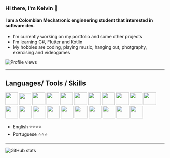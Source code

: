 ### Hi there, I'm Kelvin 👋
#### I am a Colombian Mechatronic engineering student that interested in software dev.


- I'm currently working on my portfolio and some other projects
- I'm learning C#, Flutter and Kotlin
- My hobbies are coding, playing music, hanging out, photgraphy, exercising and videogames


![Profile views](https://gpvc.arturio.dev/KelvinJ1)  
***

## Languages/ Tools / Skills
<img src='https://cdn.jsdelivr.net/gh/devicons/devicon/icons/python/python-original.svg' width='40px' > <img src='https://cdn.jsdelivr.net/gh/devicons/devicon/icons/javascript/javascript-original.svg'  width='38px'>
<img src='https://cdn.jsdelivr.net/gh/devicons/devicon/icons/java/java-original.svg'  width='40px'>
<img src='https://cdn.jsdelivr.net/gh/devicons/devicon/icons/typescript/typescript-original.svg' width='40px'>
<img src='https://cdn.jsdelivr.net/gh/devicons/devicon/icons/django/django-original.svg' width='40px'>
<img src='https://cdn.jsdelivr.net/gh/devicons/devicon/icons/flask/flask-original.svg' width='40px'>
<img src='https://cdn.jsdelivr.net/gh/devicons/devicon/icons/nodejs/nodejs-original.svg' width='40px'>
<img src='https://cdn.jsdelivr.net/gh/devicons/devicon/icons/angularjs/angularjs-original.svg' width='40px'>
<img src='https://cdn.jsdelivr.net/gh/devicons/devicon/icons/vuejs/vuejs-original.svg' width='40px'>
<img src='https://cdn.jsdelivr.net/gh/devicons/devicon/icons/matlab/matlab-original.svg' width='40px'>
<img src='https://cdn.jsdelivr.net/gh/devicons/devicon/icons/arduino/arduino-original.svg' width='40px'>
<img src='https://cdn.jsdelivr.net/gh/devicons/devicon/icons/html5/html5-original.svg' width='40px'>
<img src='https://cdn.jsdelivr.net/gh/devicons/devicon/icons/css3/css3-original.svg' width='40px'>
<img src='https://cdn.jsdelivr.net/gh/devicons/devicon/icons/less/less-plain-wordmark.svg' width='40px'>
<img src='https://cdn.jsdelivr.net/gh/devicons/devicon/icons/tailwindcss/tailwindcss-plain.svg' width='40px'>
<img src='https://cdn.jsdelivr.net/gh/devicons/devicon/icons/bootstrap/bootstrap-original.svg' width='40px'>
<img src='https://cdn.jsdelivr.net/gh/devicons/devicon/icons/mongodb/mongodb-original.svg' width='40px'>
<img src='https://cdn.jsdelivr.net/gh/devicons/devicon/icons/postgresql/postgresql-original.svg' width='40px'>
<img src='https://cdn.jsdelivr.net/gh/devicons/devicon/icons/mysql/mysql-original.svg' width='40px'>
<img src='https://cdn.jsdelivr.net/gh/devicons/devicon/icons/figma/figma-original.svg' width='40px'>
<img src='https://cdn.jsdelivr.net/gh/devicons/devicon/icons/slack/slack-original.svg' width='40px'>

- English :star::star::star::star:
- Portuguese :star::star::star:

***


![GitHub stats](https://github-readme-stats.vercel.app/api?username=KelvinJ1&show_icons=true)  
